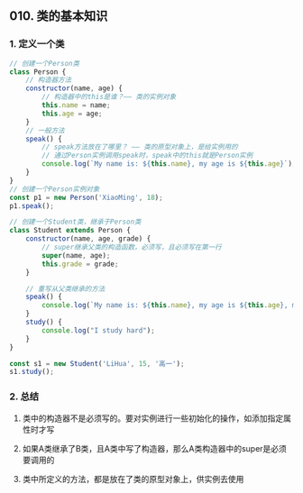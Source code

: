 ## 010. 类的基本知识

### 1. 定义一个类

```javascript
// 创建一个Person类
class Person {
    // 构造器方法
    constructor(name, age) {
        // 构造器中的this是谁？—— 类的实例对象
        this.name = name;
        this.age = age;
    }
    // 一般方法
    speak() {
        // speak方法放在了哪里？ —— 类的原型对象上，是给实例用的
        // 通过Person实例调用speak时，speak中的this就是Person实例
        console.log(`My name is: ${this.name}, my age is ${this.age}`);
    }
}
// 创建一个Person实例对象
const p1 = new Person('XiaoMing', 18);
p1.speak();

// 创建一个Student类，继承于Person类
class Student extends Person {
    constructor(name, age, grade) {
        // super继承父类的构造函数，必须写，且必须写在第一行
        super(name, age);
        this.grade = grade;
    }

    // 重写从父类继承的方法
    speak() {
        console.log(`My name is: ${this.name}, my age is ${this.age}, my grade is ${this.grade}`);
    }
    study() {
        console.log("I study hard");
    }
}

const s1 = new Student('LiHua', 15, '高一');
s1.study();
```

### 2. 总结

1. 类中的构造器不是必须写的。要对实例进行一些初始化的操作，如添加指定属性时才写

2. 如果A类继承了B类，且A类中写了构造器，那么A类构造器中的super是必须要调用的

3. 类中所定义的方法，都是放在了类的原型对象上，供实例去使用
